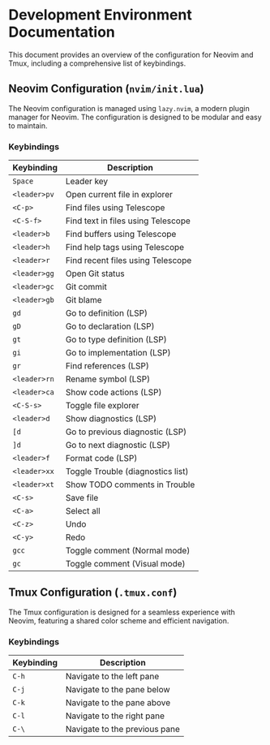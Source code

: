 # Development Environment Documentation

This document provides an overview of the configuration for Neovim and Tmux, including a comprehensive list of keybindings.

## Neovim Configuration (`nvim/init.lua`)

The Neovim configuration is managed using `lazy.nvim`, a modern plugin manager for Neovim. The configuration is designed to be modular and easy to maintain.

### Keybindings

| Keybinding          | Description                                       |
| ------------------- | ------------------------------------------------- |
| `Space`             | Leader key                                        |
| `<leader>pv`        | Open current file in explorer                     |
| `<C-p>`             | Find files using Telescope                        |
| `<C-S-f>`           | Find text in files using Telescope                |
| `<leader>b`         | Find buffers using Telescope                      |
| `<leader>h`         | Find help tags using Telescope                    |
| `<leader>r`         | Find recent files using Telescope                 |
| `<leader>gg`        | Open Git status                                   |
| `<leader>gc`        | Git commit                                        |
| `<leader>gb`        | Git blame                                         |
| `gd`                | Go to definition (LSP)                            |
| `gD`                | Go to declaration (LSP)                           |
| `gt`                | Go to type definition (LSP)                       |
| `gi`                | Go to implementation (LSP)                        |
| `gr`                | Find references (LSP)                             |
| `<leader>rn`        | Rename symbol (LSP)                               |
| `<leader>ca`        | Show code actions (LSP)                           |
| `<C-S-s>`           | Toggle file explorer                              |
| `<leader>d`         | Show diagnostics (LSP)                            |
| `[d`                | Go to previous diagnostic (LSP)                   |
| `]d`                | Go to next diagnostic (LSP)                       |
| `<leader>f`         | Format code (LSP)                                 |
| `<leader>xx`        | Toggle Trouble (diagnostics list)                 |
| `<leader>xt`        | Show TODO comments in Trouble                     |
| `<C-s>`             | Save file                                         |
| `<C-a>`             | Select all                                        |
| `<C-z>`             | Undo                                              |
| `<C-y>`             | Redo                                              |
| `gcc`               | Toggle comment (Normal mode)                      |
| `gc`                | Toggle comment (Visual mode)                      |

## Tmux Configuration (`.tmux.conf`)

The Tmux configuration is designed for a seamless experience with Neovim, featuring a shared color scheme and efficient navigation.

### Keybindings

| Keybinding | Description                      |
| ---------- | -------------------------------- |
| `C-h`      | Navigate to the left pane        |
| `C-j`      | Navigate to the pane below       |
| `C-k`      | Navigate to the pane above       |
| `C-l`      | Navigate to the right pane       |
| `C-\`     | Navigate to the previous pane    |